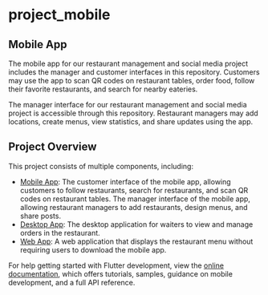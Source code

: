 # project_mobile

## Mobile App

The mobile app for our restaurant management and social media project includes the manager and customer interfaces in this repository. Customers may use the app to scan QR codes on restaurant tables, order food, follow their favorite restaurants, and search for nearby eateries.

The manager interface for our restaurant management and social media project is accessible through this repository. Restaurant managers may add locations, create menus, view statistics, and share updates using the app.

## Project Overview

This project consists of multiple components, including:

- [Mobile App](https://github.com/alidogangullu/project_mobile): The customer interface of the mobile app, allowing customers to follow restaurants, search for restaurants, and scan QR codes on restaurant tables. The manager interface of the mobile app, allowing restaurant managers to add restaurants, design menus, and share posts.
- [Desktop App](https://github.com/alidogangullu/project_desktop): The desktop application for waiters to view and manage orders in the restaurant.
- [Web App](https://github.com/alidogangullu/project_web): A web application that displays the restaurant menu without requiring users to download the mobile app.

For help getting started with Flutter development, view the
[online documentation](https://docs.flutter.dev/), which offers tutorials,
samples, guidance on mobile development, and a full API reference.

